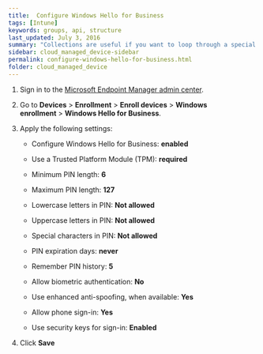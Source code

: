 ```yaml
---
title:  Configure Windows Hello for Business
tags: [Intune]
keywords: groups, api, structure
last_updated: July 3, 2016
summary: "Collections are useful if you want to loop through a special folder of pages that you make available in a content API. You could also use collections if you have a set of articles that you want to treat differently from the other content, with a different layout or format."
sidebar: cloud_managed_device-sidebar
permalink: configure-windows-hello-for-business.html
folder: cloud_managed_device
---
```


1.  Sign in to the [Microsoft Endpoint Manager admin center](https://go.microsoft.com/fwlink/?linkid=2109431).
    
2.  Go to **Devices** > **Enrollment** > **Enroll devices** > **Windows enrollment** > **Windows Hello for Business**.
    
3.  Apply the following settings:
    
    *   Configure Windows Hello for Business: **enabled**
        
    *   Use a Trusted Platform Module (TPM): **required**
        
    *   Minimum PIN length: **6**
        
    *   Maximum PIN length: **127**
        
    *   Lowercase letters in PIN: **Not allowed**
        
    *   Uppercase letters in PIN: **Not allowed**
        
    *   Special characters in PIN: **Not allowed**
        
    *   PIN expiration days: **never**
        
    *   Remember PIN history: **5**
        
    *   Allow biometric authentication: **No**
        
    *   Use enhanced anti-spoofing, when available: **Yes**
        
    *   Allow phone sign-in: **Yes**
        
    *   Use security keys for sign-in: **Enabled**
        
4.  Click **Save**